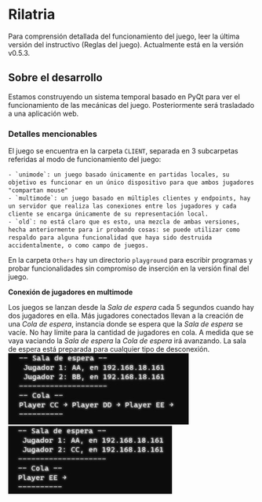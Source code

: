 # Rilatria
Para comprensión detallada del funcionamiento del juego, leer la última versión del instructivo (Reglas del juego). Actualmente está en la versión v0.5.3.

## Sobre el desarrollo
Estamos construyendo un sistema temporal basado en PyQt para ver el funcionamiento de las mecánicas del juego. Posteriormente será trasladado a una aplicación web.

### Detalles mencionables
El juego se encuentra en la carpeta `CLIENT`, separada en 3 subcarpetas referidas al modo de funcionamiento del juego:

    - `unimode`: un juego basado únicamente en partidas locales, su objetivo es funcionar en un único dispositivo para que ambos jugadores "compartan mouse"
    - `multimode`: un juego basado en múltiples clientes y endpoints, hay un servidor que realiza las conexiones entre los jugadores y cada cliente se encarga únicamente de su representación local.
    - `old`: no está claro que es esto, una mezcla de ambas versiones, hecha anteriormente para ir probando cosas: se puede utilizar como respaldo para alguna funcionalidad que haya sido destruida accidentalmente, o como campo de juegos.
En la carpeta `Others` hay un directorio `playground` para escribir programas y probar funcionalidades sin compromiso de inserción en la versión final del juego.

**Conexión de jugadores en multimode**

Los juegos se lanzan desde la *Sala de espera* cada 5 segundos cuando hay dos jugadores en ella. Más jugadores conectados llevan a la creación de una *Cola de espera*, instancia donde se espera que la *Sala de espera* se vacíe. No hay límite para la cantidad de jugadores en cola. A medida que se vaya vaciando la *Sala de espera* la *Cola de espera* irá avanzando. La sala de espera está preparada para cualquier tipo de desconexión.
![](Others/cola_espera1.jpg "Ejemplo 1")
![](Others/cola_espera2.jpg "Ejemplo 2")
